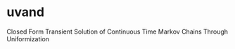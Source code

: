 uvand
=====

Closed Form Transient Solution of Continuous Time Markov Chains Through Uniformization
